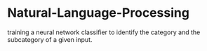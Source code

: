 # Natural-Language-Processing
training a neural network classifier to identify the category and the subcategory of a given input.
